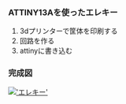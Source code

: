 ### ATTINY13Aを使ったエレキー

1. 3dプリンターで筐体を印刷する
2. 回路を作る
3. attinyに書き込む
### 完成図
[!['エレキー']('a')]('https://www.youtube.com/watch?v=czMY52Wmcog')
